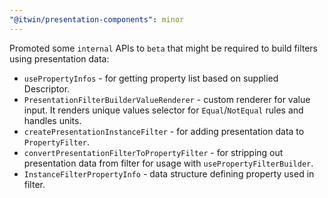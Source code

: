 ```yaml
---
"@itwin/presentation-components": minor
---
```


Promoted some `internal` APIs to `beta` that might be required to build filters using presentation data:

- `usePropertyInfos` - for getting property list based on supplied Descriptor.
- `PresentationFilterBuilderValueRenderer` - custom renderer for value input. It renders unique values selector for `Equal`/`NotEqual` rules and handles units.
- `createPresentationInstanceFilter` - for adding presentation data to `PropertyFilter`.
- `convertPresentationFilterToPropertyFilter` - for stripping out presentation data from filter for usage with `usePropertyFilterBuilder`.
- `InstanceFilterPropertyInfo` - data structure defining property used in filter.
